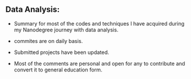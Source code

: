 ## Data Analysis:

- Summary for most of the codes and techniques I have acquired during my Nanodegree journey with data analysis.

- commites are on daily basis.

- Submitted projects have been updated.

- Most of the comments are personal and open for any to contribute and convert it to general education form.